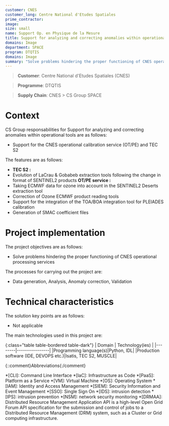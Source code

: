 ```yaml
---
customer: CNES
customer_long: Centre National d'Etudes Spatiales
prime_contractor: 
image: 
size: small
name: Support Op. en Physique de la Mesure
title: Support for analyzing and correcting anomalies within operational tools
domains: Image
department: SPACE
program: DTQTIS
domains: Image
summary: "Solve problems hindering the proper functioning of CNES operational processing services"
---
```


> __Customer__\: Centre National d'Etudes Spatiales (CNES)

> __Programme__\: DTQTIS

> __Supply Chain__\: CNES >  CS Group SPACE


# Context


CS Group responsabilities for Support for analyzing and correcting anomalies within operational tools are as follows:
* Support for the CNES operational calibration service (OT/PE) and TEC S2



The features are as follows:
* **TEC S2 :** 
* Evolution of LaCrau & Gobabeb extraction tools following the change in format of SENTINEL2 products
	**OT/PE service :**
* Taking ECMWF data for ozone into account in the SENTINEL2 Deserts extraction tool
* Correction of Ozone ECMWF product reading tools
* Support for the integration of the TOA/BOA integration tool for PLEIADES calibration
* Generation of SMAC coefficient files

# Project implementation

The project objectives are as follows:
* Solve problems hindering the proper functioning of CNES operational processing services

The processes for carrying out the project are:
* Data generation, Analysis, Anomaly correction, Validation

# Technical characteristics

The solution key points are as follows:
* Not applicable



The main technologies used in this project are:

{:class="table table-bordered table-dark"}
| Domain | Technology(ies) |
|--------|----------------|
|Programming language(s)|Python, IDL|
|Production software (IDE, DEVOPS etc.)|Isatis, TEC S2, MUSCLE|



{::comment}Abbreviations{:/comment}

*[CLI]: Command Line Interface
*[IaC]: Infrastructure as Code
*[PaaS]: Platform as a Service
*[VM]: Virtual Machine
*[OS]: Operating System
*[IAM]: Identity and Access Management
*[SIEM]: Security Information and Event Management
*[SSO]: Single Sign On
*[IDS]: intrusion detection
*[IPS]: intrusion prevention
*[NSM]: network security monitoring
*[DRMAA]: Distributed Resource Management Application API is a high-level Open Grid Forum API specification for the submission and control of jobs to a Distributed Resource Management (DRM) system, such as a Cluster or Grid computing infrastructure.
